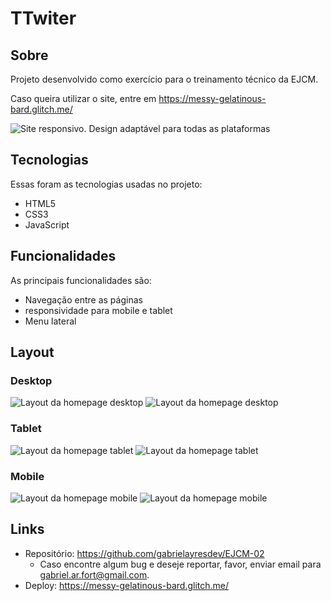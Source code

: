 # TTwiter

## Sobre

Projeto desenvolvido como exercício para o treinamento técnico da EJCM.

Caso queira utilizar o site, entre em https://messy-gelatinous-bard.glitch.me/

![Site responsivo. Design adaptável para todas as plataformas](https://https://github.com/gabrielayresdev/EJCM-02/eb70ac40c8b05df871a1ec6ebe70cda66d985458/assets/readme/designo-template.png)

## Tecnologias

Essas foram as tecnologias usadas no projeto:

- HTML5
- CSS3
- JavaScript

## Funcionalidades

As principais funcionalidades são:

- Navegação entre as páginas
- responsividade para mobile e tablet
- Menu lateral

## Layout

### Desktop

![Layout da homepage desktop](https://https://github.com/gabrielayresdev/EJCM-02/assets/readme/desktop.png)
![Layout da homepage desktop](https://https://github.com/gabrielayresdev/EJCM-02/assets/readme/desktop2.png)

### Tablet

![Layout da homepage tablet](https://https://github.com/gabrielayresdev/EJCM-02/assets/readme/tablet.png)
![Layout da homepage tablet](https://https://github.com/gabrielayresdev/EJCM-02/assets/readme/tablet2.png)

### Mobile

![Layout da homepage mobile](https://https://github.com/gabrielayresdev/EJCM-02/assets/readme/mobile.png)
![Layout da homepage mobile](https://https://github.com/gabrielayresdev/EJCM-02/assets/readme/mobile2.png)

## Links

- Repositório: https://github.com/gabrielayresdev/EJCM-02
  - Caso encontre algum bug e deseje reportar, favor, enviar email para gabriel.ar.fort@gmail.com.
- Deploy: https://messy-gelatinous-bard.glitch.me/
